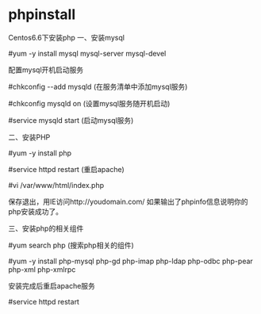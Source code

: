 # phpinstall
Centos6.6下安装php
一、安装mysql 

#yum -y install mysql mysql-server mysql-devel 

配置mysql开机启动服务 

#chkconfig --add mysqld (在服务清单中添加mysql服务) 

#chkconfig mysqld on (设置mysql服务随开机启动) 

#service mysqld start (启动mysql服务) 

二、安装PHP 

#yum -y install php 

#service httpd restart (重启apache) 

#vi /var/www/html/index.php 
<?php 
phpinfo(); 
?> 
保存退出，用IE访问http://youdomain.com/ 如果输出了phpinfo信息说明你的php安装成功了。 

三、安装php的相关组件 

#yum search php (搜索php相关的组件) 

#yum -y install php-mysql php-gd php-imap php-ldap php-odbc php-pear php-xml php-xmlrpc 

安装完成后重启apache服务 

#service httpd restart 
